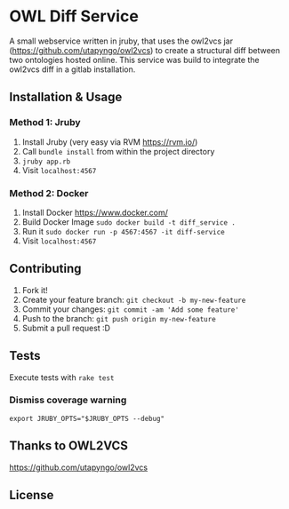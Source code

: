 # OWL Diff Service

A small webservice written in jruby, that uses the owl2vcs jar (https://github.com/utapyngo/owl2vcs) to create a structural diff between two ontologies hosted online.
This service was build to integrate the owl2vcs diff in a gitlab installation.

## Installation & Usage

### Method 1: Jruby

1. Install Jruby (very easy via RVM https://rvm.io/)
2. Call `bundle install` from within the project directory
3. `jruby app.rb`
4. Visit `localhost:4567`

### Method 2: Docker

1. Install Docker https://www.docker.com/
2. Build Docker Image `sudo docker build -t diff_service .`
3. Run it `sudo docker run -p 4567:4567 -it diff-service`
4. Visit `localhost:4567`

## Contributing

1. Fork it!
2. Create your feature branch: `git checkout -b my-new-feature`
3. Commit your changes: `git commit -am 'Add some feature'`
4. Push to the branch: `git push origin my-new-feature`
5. Submit a pull request :D

## Tests

Execute tests with
`rake test`


### Dismiss coverage warning
`export JRUBY_OPTS="$JRUBY_OPTS --debug"`


## Thanks to OWL2VCS

https://github.com/utapyngo/owl2vcs

## License
